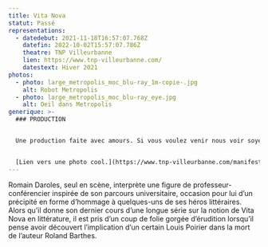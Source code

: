 ```yaml
---
title: Vita Nova
statut: Passé
representations:
  - datedebut: 2021-11-18T16:57:07.768Z
    datefin: 2022-10-02T15:57:07.786Z
    theatre: TNP Villeurbanne
    lien: https://www.tnp-villeurbanne.com/
    datestext: Hiver 2021
photos:
  - photo: large_metropolis_moc_blu-ray_1m-copie-.jpg
    alt: Robot Metropolis
  - photo: large_metropolis_moc_blu-ray_eye.jpg
    alt: Oeil dans Metropolis
generique: >-
  ### P﻿RODUCTION


  U﻿ne production faite avec amours. Si vous voulez venir nous voir soyez sympas.


  [L﻿ien vers une photo cool.](https://www.tnp-villeurbanne.com/manifestation/lavare/)
---
```

Romain Daroles, seul en scène, interprète une figure de professeur-conférencier inspirée de son parcours universitaire, occasion pour lui d’un précipité en forme d’hommage à quelques-uns de ses héros littéraires. Alors qu’il donne son dernier cours d’une longue série sur la notion de Vita Nova en littérature, il est pris d’un coup de folie gorgée d’érudition lorsqu’il pense avoir découvert l’implication d’un certain Louis Poirier dans la mort de l’auteur Roland Barthes.